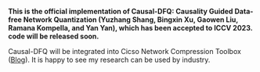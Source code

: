 **This is the official implementation of Causal-DFQ: Causality Guided Data-free Network Quantization (Yuzhang Shang, Bingxin Xu, Gaowen Liu, Ramana Kompella, and Yan Yan), which has been accepted to ICCV 2023.**     
**code will be released soon.**

Causal-DFQ will be integrated into Cicso Network Compression Toolbox ([Blog](https://techblog.cisco.com/blog/unleashing-the-power-of-causality-introducing-causal-reasoning-to-data-free-model-quantization)). It is happy to see my research can be used by industry. 
